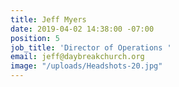 ```yaml
---
title: Jeff Myers
date: 2019-04-02 14:38:00 -07:00
position: 5
job_title: 'Director of Operations '
email: jeff@daybreakchurch.org
image: "/uploads/Headshots-20.jpg"
---
```


